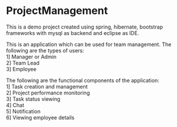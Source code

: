 # ProjectManagement
This is a demo project created using spring, hibernate, bootstrap frameworks with mysql as backend and eclipse as IDE. 

This is an application which can be used for team management. The following are the types of users:  
1] Manager or Admin  
2] Team Lead  
3] Employee  

The following are the functional components of the application:  
1] Task creation and management  
2] Project performance monitoring  
3] Task status viewing  
4] Chat  
5] Notification  
6] Viewing employee details  
